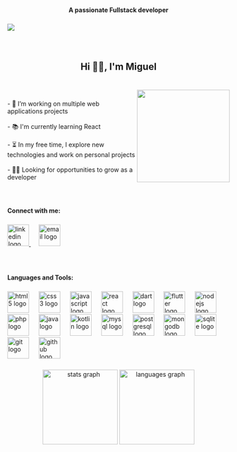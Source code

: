<h4 align="center">A passionate Fullstack developer</h4>

###

<div align="left">
  <img src="https://visitor-badge.laobi.icu/badge?page_id=miguelreyess1.miguelreyess1&left_text=Profile%20views"  />
</div>

###

<br clear="both">

<h2 align="center">Hi 👋🏻, I'm Miguel</h2>

###

<br clear="both">

<img align="right" height="210" src="https://media2.giphy.com/media/v1.Y2lkPTc5MGI3NjExYnJ1M2J6ZTB1dmRodWN1eHEycnp5cnYwdXRicmgwNGd0ZGdpYzg2ZCZlcD12MV9pbnRlcm5hbF9naWZfYnlfaWQmY3Q9Zw/lIbVrBqGGHUl2/giphy.gif"  />

###

<p align="left">- 🔭 I’m working on multiple web applications projects<br><br>- 📚 I'm currently learning React<br><br>- ⏳ In my free time, I explore new technologies and work on personal projects<br><br>- 👨‍💻 Looking for opportunities to grow as a developer</p>

###

<br clear="both">
<h4 align="left">Connect with me:</h4>

###

<div align="left">
  <a href="https://www.linkedin.com/in/miguel-reyes-g%C3%B3mez-66a170293/" target="_blank">
    <img src="https://img.icons8.com/?size=100&id=13930&format=png&color=000000" width="49" height="49" alt="linkedin logo" />
  </a>
  <img width="14" />
  <a href="mailto:miguel.reyesgomez1@gmail.com" target="_blank">
    <img src="https://img.icons8.com/?size=100&id=qyRpAggnV0zH&format=png&color=000000" width="49" height="49" alt="email logo" />
  </a>
</div>

###

<br clear="both">

<h4>Languages and Tools:</h4>

###

<div align="left">
  <img src="https://cdn.jsdelivr.net/gh/devicons/devicon/icons/html5/html5-original.svg" height="49" alt="html5 logo" />
  <img width="14" />
  <img src="https://cdn.jsdelivr.net/gh/devicons/devicon/icons/css3/css3-original.svg" height="49" alt="css3 logo" />
  <img width="14" />
  <img src="https://cdn.jsdelivr.net/gh/devicons/devicon/icons/javascript/javascript-original.svg" height="49" alt="javascript logo" />
  <img width="14" />
  <img src="https://cdn.jsdelivr.net/gh/devicons/devicon/icons/react/react-original.svg" height="49" alt="react logo" />
  <img width="14" />
  <img src="https://cdn.jsdelivr.net/gh/devicons/devicon/icons/dart/dart-original.svg" height="49" alt="dart logo" />
  <img width="14" />
  <img src="https://cdn.jsdelivr.net/gh/devicons/devicon/icons/flutter/flutter-original.svg" height="49" alt="flutter logo" />
  <img width="14" />
  <img src="https://cdn.jsdelivr.net/gh/devicons/devicon/icons/nodejs/nodejs-original.svg" height="49" alt="nodejs logo" />
  <img width="14" />
  <img src="https://cdn.jsdelivr.net/gh/devicons/devicon/icons/php/php-original.svg" height="49" alt="php logo" />
  <img width="14" />
  <img src="https://cdn.jsdelivr.net/gh/devicons/devicon/icons/java/java-original.svg" height="49" alt="java logo" />
  <img width="14" />
  <img src="https://cdn.jsdelivr.net/gh/devicons/devicon/icons/kotlin/kotlin-original.svg" height="49" alt="kotlin logo" />
  <img width="14" />
  <img src="https://cdn.jsdelivr.net/gh/devicons/devicon/icons/mysql/mysql-original.svg" height="49" alt="mysql logo" />
  <img width="14" />
  <img src="https://cdn.jsdelivr.net/gh/devicons/devicon/icons/postgresql/postgresql-original.svg" height="49" alt="postgresql logo" />
  <img width="14" />
  <img src="https://cdn.jsdelivr.net/gh/devicons/devicon/icons/mongodb/mongodb-original.svg" height="49" alt="mongodb logo" />
  <img width="14" />
  <img src="https://cdn.jsdelivr.net/gh/devicons/devicon/icons/sqlite/sqlite-original.svg" height="49" alt="sqlite logo" />
  <img width="14" />
  <img src="https://cdn.jsdelivr.net/gh/devicons/devicon/icons/git/git-original.svg" height="49" alt="git logo" />
  <img width="14" />
  <img src="https://cdn.jsdelivr.net/gh/devicons/devicon/icons/github/github-original.svg" height="49" alt="github logo" />
</div>

###

<div align="center">
  <img src="https://github-readme-stats.vercel.app/api?username=miguelreyess1&hide_title=false&hide_rank=true&show_icons=true&include_all_commits=true&count_private=true&disable_animations=false&theme=swift&locale=en&hide_border=false&order=1" height="170" alt="stats graph" />
  <img src="https://github-readme-stats.vercel.app/api/top-langs?username=miguelreyess1&locale=en&hide_title=false&layout=compact&card_width=320&langs_count=10&theme=swift&hide_border=false&order=2" height="170" alt="languages graph" />
</div>

###
